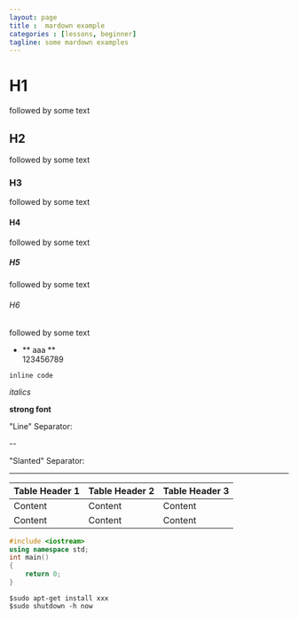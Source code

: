 ```yaml
---
layout: page
title :  mardown example
categories : [lessons, beginner]
tagline: some mardown examples
---
```


# H1
followed by some text

## H2
followed by some text

### H3
followed by some text

#### H4
followed by some text

##### H5
followed by some text

###### H6
followed by some text

- ** aaa **  
	123456789

`inline code`

*italics*

**strong font**

"Line" Separator:

--

"Slanted" Separator:

------

|Table Header 1|Table Header 2|Table Header 3|
|--------------|--------------|--------------|
|Content       |Content       |Content       |
|Content       |Content       |Content       |


```c++
#include <iostream>
using namespace std;
int main()
{
	return 0;
}
```

```shell
$sudo apt-get install xxx
$sudo shutdown -h now
```


